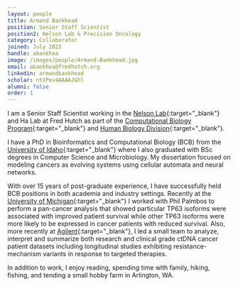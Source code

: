 ```yaml
---
layout: people
title: Armand Bankhead
position: Senior Staff Scientist
position2: Nelson Lab & Precision Oncology
category: Collaborator
joined: July 2023
handle: abankhea
image: /images/people/Armand-Bankhead.jpg
email: abankhea@fredhutch.org
linkedin: armandbankhead
scholar: ntXPev4AAAAJ&hl
alumni: false
order: 1
---
```



I am a Senior Staff Scientist working in the [Nelson Lab](https://research.fredhutch.org/peternelson/en.html){:target="_blank"} and Ha Lab at Fred Hutch as part of the [Computational Biology Program](http://www.fredhutch.org/en/labs/phs/projects/herbold-computational-biology-program.html){:target="_blank"} and [Human Biology Division](https://www.fredhutch.org/en/research/divisions/human-biology-division.html){:target="_blank"}.

I have a PhD in Bioinformatics and Computational Biology (BCB) from the [University of Idaho](https://www.uidaho.edu/){:target="_blank"} where I also graduated with BSc degrees in Computer Science and Microbiology.  My dissertation focused on modeling cancers as evolving systems using cellular automata and neural networks.

With over 15 years of post-graduate experience, I have successfully held BCB positions in both academia and industry settings.  Recently at the [University of Michigan](https://umich.edu/){:target="_blank"} I worked with Phil Palmbos to perform a pan-cancer analysis that showed particular TP63 isoforms were associated with improved patient survival while other TP63 isoforms were more likely to be expressed in cancer patients with reduced survival.  Also, more recently at [Agilent](https://www.resolutionbio.com/){:target="_blank"}, I led a small team to analyze, interpret and summarize both research and clinical grade ctDNA cancer patient datasets including longitudinal studies exhibiting resistance-mechanism variants in response to targeted therapies.

In addition to work, I enjoy reading, spending time with family, hiking, fishing, and tending a small hobby farm in Arlington, WA.  
